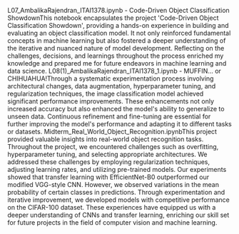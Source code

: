 L07_AmbalikaRajendran_ITAI1378.ipynb - Code-Driven Object Classification ShowdownThis notebook encapsulates the project 'Code-Driven Object Classification Showdown', providing a hands-on experience in building and evaluating an object classification model. It not only reinforced fundamental concepts in machine learning but also fostered a deeper understanding of the iterative and nuanced nature of model development. Reflecting on the challenges, decisions, and learnings throughout the process enriched my knowledge and prepared me for future endeavors in machine learning and data science.
L08(1)_AmbalikaRajendran_ITAI1378_1.ipynb - MUFFIN... or CHIHUAHUA!Through a systematic experimentation process involving architectural changes, data augmentation, hyperparameter tuning, and regularization techniques, the image classification model achieved significant performance improvements. These enhancements not only increased accuracy but also enhanced the model's ability to generalize to unseen data. Continuous refinement and fine-tuning are essential for further improving the model's performance and adapting it to different tasks or datasets.
Midterm_Real_World_Object_Recognition.ipynbThis project provided valuable insights into real-world object recognition tasks. Throughout the project, we encountered challenges such as overfitting, hyperparameter tuning, and selecting appropriate architectures. We addressed these challenges by employing regularization techniques, adjusting learning rates, and utilizing pre-trained models. Our experiments showed that transfer learning with EfficientNet-B0 outperformed our modified VGG-style CNN. However, we observed variations in the mean probability of certain classes in predictions. Through experimentation and iterative improvement, we developed models with competitive performance on the CIFAR-100 dataset. These experiences have equipped us with a deeper understanding of CNNs and transfer learning, enriching our skill set for future projects in the field of computer vision and machine learning.
